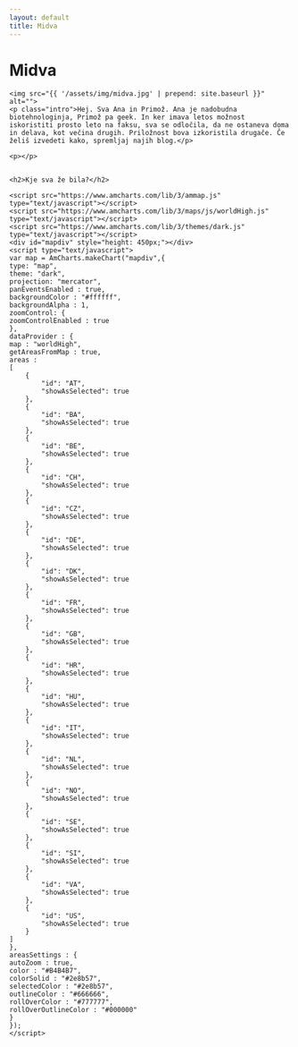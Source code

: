 ```yaml
---
layout: default
title: Midva
---
```


<div class="post">
	<h1 class="pageTitle">Midva</h1>

	<img src="{{ '/assets/img/midva.jpg' | prepend: site.baseurl }}" alt=""> 
	<p class="intro">Hej. Sva Ana in Primož. Ana je nadobudna biotehnologinja, Primož pa geek. In ker imava letos možnost iskoristiti prosto leto na faksu, sva se odločila, da ne ostaneva doma in delava, kot večina drugih. Priložnost bova izkoristila drugače. Če želiš izvedeti kako, spremljaj najih blog.</p>

	<p></p>


    <h2>Kje sva že bila?</h2>

    <script src="https://www.amcharts.com/lib/3/ammap.js" type="text/javascript"></script>
    <script src="https://www.amcharts.com/lib/3/maps/js/worldHigh.js" type="text/javascript"></script>
    <script src="https://www.amcharts.com/lib/3/themes/dark.js" type="text/javascript"></script>
    <div id="mapdiv" style="height: 450px;"></div>
    <script type="text/javascript">
    var map = AmCharts.makeChart("mapdiv",{
    type: "map",
    theme: "dark",
    projection: "mercator",
    panEventsEnabled : true,
    backgroundColor : "#ffffff",
    backgroundAlpha : 1,
    zoomControl: {
    zoomControlEnabled : true
    },
    dataProvider : {
    map : "worldHigh",
    getAreasFromMap : true,
    areas :
    [
        {
            "id": "AT",
            "showAsSelected": true
        },
        {
            "id": "BA",
            "showAsSelected": true
        },
        {
            "id": "BE",
            "showAsSelected": true
        },
        {
            "id": "CH",
            "showAsSelected": true
        },
        {
            "id": "CZ",
            "showAsSelected": true
        },
        {
            "id": "DE",
            "showAsSelected": true
        },
        {
            "id": "DK",
            "showAsSelected": true
        },
        {
            "id": "FR",
            "showAsSelected": true
        },
        {
            "id": "GB",
            "showAsSelected": true
        },
        {
            "id": "HR",
            "showAsSelected": true
        },
        {
            "id": "HU",
            "showAsSelected": true
        },
        {
            "id": "IT",
            "showAsSelected": true
        },
        {
            "id": "NL",
            "showAsSelected": true
        },
        {
            "id": "NO",
            "showAsSelected": true
        },
        {
            "id": "SE",
            "showAsSelected": true
        },
        {
            "id": "SI",
            "showAsSelected": true
        },
        {
            "id": "VA",
            "showAsSelected": true
        },
        {
            "id": "US",
            "showAsSelected": true
        }
    ]
    },
    areasSettings : {
    autoZoom : true,
    color : "#B4B4B7",
    colorSolid : "#2e8b57",
    selectedColor : "#2e8b57",
    outlineColor : "#666666",
    rollOverColor : "#777777",
    rollOverOutlineColor : "#000000"
    }
    });
    </script>

</div>
